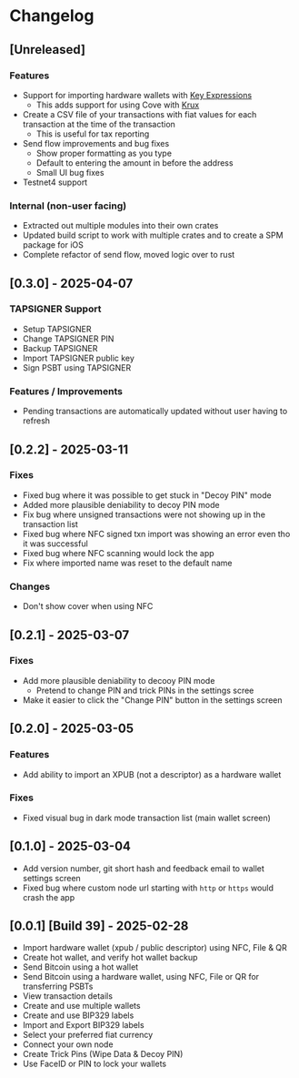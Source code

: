 # Changelog

## [Unreleased]

### Features

- Support for importing hardware wallets with [Key Expressions](https://github.com/bitcoin/bips/blob/master/bip-0380.mediawiki#key-expressions)
  - This adds support for using Cove with [Krux](https://github.com/selfcustody/krux)
- Create a CSV file of your transactions with fiat values for each transaction at the time of the transaction
  - This is useful for tax reporting
- Send flow improvements and bug fixes
  - Show proper formatting as you type
  - Default to entering the amount in before the address
  - Small UI bug fixes
- Testnet4 support

### Internal (non-user facing)

- Extracted out multiple modules into their own crates
- Updated build script to work with multiple crates and to create a SPM package for iOS
- Complete refactor of send flow, moved logic over to rust

## [0.3.0] - 2025-04-07

### TAPSIGNER Support

- Setup TAPSIGNER
- Change TAPSIGNER PIN
- Backup TAPSIGNER
- Import TAPSIGNER public key
- Sign PSBT using TAPSIGNER

### Features / Improvements

- Pending transactions are automatically updated without user having to refresh

## [0.2.2] - 2025-03-11

### Fixes

- Fixed bug where it was possible to get stuck in "Decoy PIN" mode
- Added more plausible deniability to decoy PIN mode
- Fix bug where unsigned transactions were not showing up in the transaction list
- Fixed bug where NFC signed txn import was showing an error even tho it was successful
- Fixed bug where NFC scanning would lock the app
- Fix where imported name was reset to the default name

### Changes

- Don't show cover when using NFC

## [0.2.1] - 2025-03-07

### Fixes

- Add more plausible deniability to decooy PIN mode
  - Pretend to change PIN and trick PINs in the settings scree
- Make it easier to click the "Change PIN" button in the settings screen

## [0.2.0] - 2025-03-05

### Features

- Add ability to import an XPUB (not a descriptor) as a hardware wallet

### Fixes

- Fixed visual bug in dark mode transaction list (main wallet screen)

## [0.1.0] - 2025-03-04

- Add version number, git short hash and feedback email to wallet settings screen
- Fixed bug where custom node url starting with `http` or `https` would crash the app

## [0.0.1] [Build 39] - 2025-02-28

- Import hardware wallet (xpub / public descriptor) using NFC, File & QR
- Create hot wallet, and verify hot wallet backup
- Send Bitcoin using a hot wallet
- Send Bitcoin using a hardware wallet, using NFC, File or QR for transferring PSBTs
- View transaction details
- Create and use multiple wallets
- Create and use BIP329 labels
- Import and Export BIP329 labels
- Select your preferred fiat currency
- Connect your own node
- Create Trick Pins (Wipe Data & Decoy PIN)
- Use FaceID or PIN to lock your wallets
